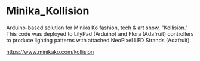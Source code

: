 # Minika_Kollision
Arduino-based solution for Minika Ko fashion, tech &amp; art show, "Kollision." This code was deployed to LilyPad (Arduino) and Flora (Adafruit) controllers to produce lighting patterns with attached NeoPixel LED Strands (Adafruit).

https://www.minikako.com/kollision

